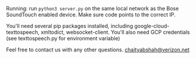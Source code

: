 Running:
run `python3 server.py` on the same local network as the Bose SoundTouch enabled device. Make sure code points to the correct IP.

You'll need several pip packages installed, including google-cloud-texttospeech, xmltodict, websocket-client.
You'll also need GCP credentials (see texttospeech.py for environment variable)

Feel free to contact us with any other questions.
chaityabshah@verizon.net
